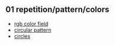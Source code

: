 ## 01 repetition/pattern/colors

- [rgb color field](rgb-color-field)
- [circular pattern](circular-pattern)
- [circles](circles)